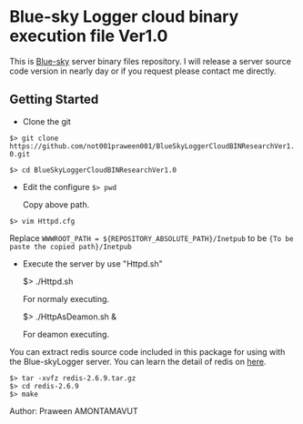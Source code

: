 Blue-sky Logger cloud binary execution file Ver1.0
===================================================
This is [Blue-sky](http://www.bluesky-cps.org) server binary files repository. I will release a server source code version in nearly day or if you request please contact me directly. 

Getting Started
---------------
* Clone the git

 `$> git clone https://github.com/not001praween001/BlueSkyLoggerCloudBINResearchVer1.0.git`

 `$> cd BlueSkyLoggerCloudBINResearchVer1.0`
 
* Edit the configure
 `$> pwd`

  Copy above path. 
  
 `$> vim Httpd.cfg`
 
  Replace `WWWROOT_PATH = ${REPOSITORY_ABSOLUTE_PATH}/Inetpub` to be `{To be paste the copied path}/Inetpub`
  
* Execute the server by use "Httpd.sh"

	$> ./Httpd.sh
	
	For normaly executing.
	
	$> ./HttpAsDeamon.sh &
	
	For deamon executing.

You can extract redis source code included in this package for using with the Blue-skyLogger server. You can learn the detail of redis on [here](http://redis.io/). 
	
	$> tar -xvfz redis-2.6.9.tar.gz
	$> cd redis-2.6.9
	$> make


Author: Praween AMONTAMAVUT

